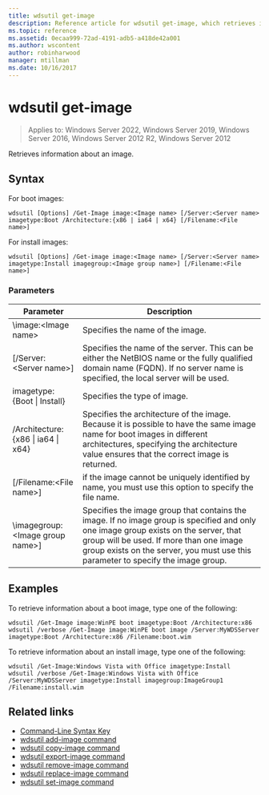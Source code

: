 ```yaml
---
title: wdsutil get-image
description: Reference article for wdsutil get-image, which retrieves information about an image.
ms.topic: reference
ms.assetid: 0ecaa999-72ad-4191-adb5-a418de42a001
ms.author: wscontent
author: robinharwood
manager: mtillman
ms.date: 10/16/2017
---
```


# wdsutil get-image

>Applies to: Windows Server 2022, Windows Server 2019, Windows Server 2016, Windows Server 2012 R2, Windows Server 2012

Retrieves information about an image.

## Syntax

For boot images:

```
wdsutil [Options] /Get-Image image:<Image name> [/Server:<Server name> imagetype:Boot /Architecture:{x86 | ia64 | x64} [/Filename:<File name>]
```

For install images:

```
wdsutil [Options] /Get-image image:<Image name> [/Server:<Server name> imagetype:Install imagegroup:<Image group name>] [/Filename:<File name>]
```

### Parameters

|Parameter|Description|
|-------|--------|
| \image:\<Image name\>|Specifies the name of the image.|
|[/Server:\<Server name\>]|Specifies the name of the server. This can be either the NetBIOS name or the fully qualified domain name (FQDN). If no server name is specified, the local server will be used.|
| imagetype:{Boot \| Install}|Specifies the type of image.|
|/Architecture:{x86 \| ia64 \| x64}|Specifies the architecture of the image. Because it is possible to have the same image name for boot images in different architectures, specifying the architecture value ensures that the correct image is returned.|
|[/Filename:\<File name\>]|if the image cannot be uniquely identified by name, you must use this option to specify the file name.|
|\imagegroup:\<Image group name\>]|Specifies the image group that contains the image. If no image group is specified and only one image group exists on the server, that group will be used. If more than one image group exists on the server, you must use this parameter to specify the image group.|

## Examples

To retrieve information about a boot image, type one of the following:

```
wdsutil /Get-Image image:WinPE boot imagetype:Boot /Architecture:x86
wdsutil /verbose /Get-Image image:WinPE boot image /Server:MyWDSServer imagetype:Boot /Architecture:x86 /Filename:boot.wim
```

To retrieve information about an install image, type one of the following:

```
wdsutil /Get-Image:Windows Vista with Office imagetype:Install
wdsutil /verbose /Get-Image:Windows Vista with Office /Server:MyWDSServer imagetype:Install imagegroup:ImageGroup1 /Filename:install.wim
```

## Related links

- [Command-Line Syntax Key](command-line-syntax-key.md)
- [wdsutil add-image command](wdsutil-add-image.md)
- [wdsutil copy-image command](wdsutil-copy-image.md)
- [wdsutil export-image command](wdsutil-export-image.md)
- [wdsutil remove-image command](wdsutil-remove-image.md)
- [wdsutil replace-image command](wdsutil-replace-image.md)
- [wdsutil set-image command](wdsutil-set-image.md)
